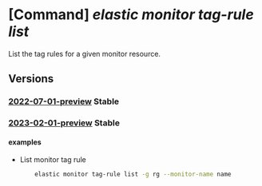 # [Command] _elastic monitor tag-rule list_

List the tag rules for a given monitor resource.

## Versions

### [2022-07-01-preview](/Resources/mgmt-plane/L3N1YnNjcmlwdGlvbnMve30vcmVzb3VyY2Vncm91cHMve30vcHJvdmlkZXJzL21pY3Jvc29mdC5lbGFzdGljL21vbml0b3JzL3t9L3RhZ3J1bGVz/2022-07-01-preview.xml) **Stable**

<!-- mgmt-plane /subscriptions/{}/resourcegroups/{}/providers/microsoft.elastic/monitors/{}/tagrules 2022-07-01-preview -->

### [2023-02-01-preview](/Resources/mgmt-plane/L3N1YnNjcmlwdGlvbnMve30vcmVzb3VyY2Vncm91cHMve30vcHJvdmlkZXJzL21pY3Jvc29mdC5lbGFzdGljL21vbml0b3JzL3t9L3RhZ3J1bGVz/2023-02-01-preview.xml) **Stable**

<!-- mgmt-plane /subscriptions/{}/resourcegroups/{}/providers/microsoft.elastic/monitors/{}/tagrules 2023-02-01-preview -->

#### examples

- List monitor tag rule
    ```bash
        elastic monitor tag-rule list -g rg --monitor-name name
    ```
